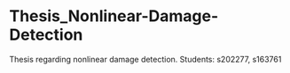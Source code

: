 # Thesis_Nonlinear-Damage-Detection
Thesis regarding nonlinear damage detection. Students: s202277, s163761
